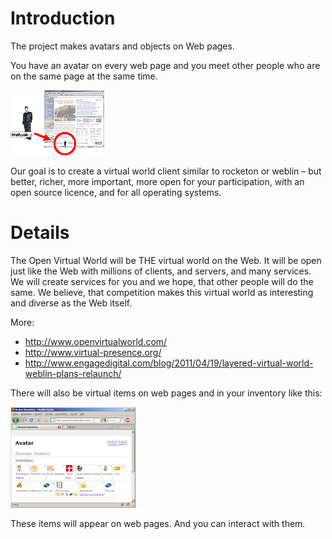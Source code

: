 # Introduction

The project makes avatars and objects on Web pages. 

You have an avatar on every web page and you meet other people who are on the same page at the same time.

![Avatar on web page](/Docs/wolfpelz-on-page.gif?raw=true "Avatar on web page")

Our goal is to create a virtual world client similar to rocketon or weblin – but better, richer, more important, more open for your participation, with an open source licence, and for all operating systems.

# Details

The Open Virtual World will be THE virtual world on the Web. It will be open just like the Web with millions of clients, and servers, and many services. We will create services for you and we hope, that other people will do the same. We believe, that competition makes this virtual world as interesting and diverse as the Web itself.

More:

* http://www.openvirtualworld.com/
* http://www.virtual-presence.org/
* http://www.engagedigital.com/blog/2011/04/19/layered-virtual-world-weblin-plans-relaunch/

There will also be virtual items on web pages and in your inventory like this:

![Item inventory](/Docs/inventory.png?raw=true "Item inventory")

These items will appear on web pages. And you can interact with them. 
